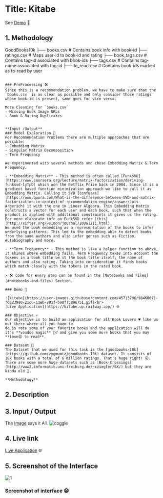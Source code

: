 

# **Title: Kitabe**

See [Demo](#user-content-demo-) 🎥



## **1. Methodology**
GoodBooks10k
    ├── books.csv         # Contains book info with book-id
    ├── ratings.csv       # Maps user-id to book-id and rating
    ├── book_tags.csv     # Contains tag-id associated with book-ids
    ├── tags.csv          # Contains tag-name associated with tag-id
    ├── to_read.csv       # Contains book-ids marked as to-read by user
```

### PreProcessing 🛠
Since this is a recommendation problem, we have to make sure that the `books.csv` is as clean as possible and only consider those ratings whose book-id is present, same goes for vice versa.

More Cleaning for `books.csv`
- Missing Book Image URLs
- Book & Rating Duplicates


**Input /Output**
### Model Exploration 🤯
For Recommendation Problems there are multiple approaches that are possible:
- Embedding Matrix
- Singular Matrix Decomposition
- Term Frequency

We experimented with several methods and chose Embedding Matrix & Term Frequency.

- **Embedding Matrix** - This method is often called [FunkSVD](https://www.coursera.org/lecture/matrix-factorization/deriving-funksvd-lyTpD) which won the Netflix Prize back in 2004. Since it is a gradient based function minimization approach we like to call it as Embedding Matrix. Calling it SVD [confuses](https://www.quora.com/What-is-the-difference-between-SVD-and-matrix-factorization-in-context-of-recommendation-engine/answer/Luis-Argerich) it with the one in Linear Algebra. This Embedding Matrix constructs a vector for each user and each book, such that when the product is applied with additional constraints it gives us the rating. For more elaborate info on FunkSVD refer [this](http://sifter.org/~simon/journal/20061211.html).
We used the book embedding as a representation of the books to infer underlying patterns. This led to the embedding able to detect books from the same authors and also infer genres such as Fiction, Autobiography and more.

- **Term Frequency** - This method is like a helper function to above, it shines where embedding fails. Term Frequency takes into account the tokens in a book title be it the book title itself, the name of authors and also rating. Taking into consideration it finds books which match closely with the tokens in the rated book.

> 🛠 Code for every step can be found in the [Notebooks and Files](#notebooks-and-files) Section.

### Demo 🎥

![kitabe](https://user-images.githubusercontent.com/45713796/98460071-f6a23980-21c6-11eb-881f-ba0f75896751.gif)<br>
[Live Application](https://kitabe.up.railway.app/) 🌐

### Objective ✍
Our objective is to build an application for all Book Lovers ♥ like us out there where all you have to
do is rate some of your favorite books and the application will do it's **voodoo magic** 🧙‍♂️ and give you some more books that you may **love😍 to read**.

### Dataset 🧾
The Dataset that we used for this task is the [goodbooks-10k](https://github.com/zygmuntz/goodbooks-10k) dataset. It consists of 10k books with a total of 6 million ratings. That's huge right! 😮. There are some more huge datasets such as [Book-Crossings](http://www2.informatik.uni-freiburg.de/~cziegler/BX/) but they are kinda old 😬.

**Methodology**
```

## **2. Description**



## **3. Input / Output**
The [Image](https://coggle.it/diagram/X6TOUxlMvSl8FBM4/t/dataset/7083ac4f2de39517a4d97cd9d3d211c11af6e65f9a0034c46d613ff0f9cd5) says it All.
![coggle](https://user-images.githubusercontent.com/45713796/98331008-ae95e200-2021-11eb-915b-892854f88a6e.png)


## **4. Live link**

[Live Application](https://kitabe.up.railway.app/) 🌐


## **5. Screenshot of the Interface**
![1](https://user-images.githubusercontent.com/45713796/98271308-d18aac80-1fb5-11eb-9db3-dda942cc1b07.png)

### Screenshot of interface 😁






